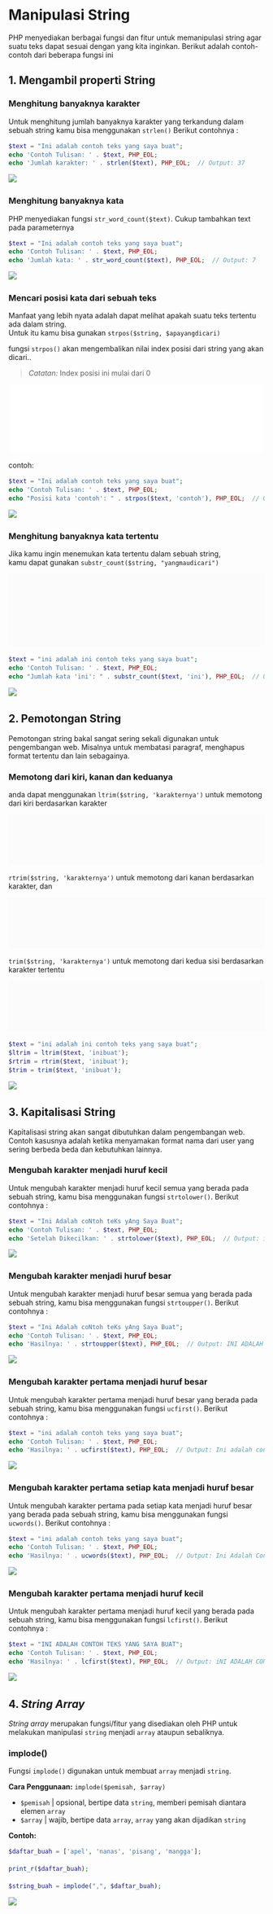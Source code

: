 # Manipulasi String

PHP menyediakan berbagai fungsi dan fitur untuk memanipulasi string agar suatu teks dapat sesuai dengan yang kita inginkan. Berikut adalah contoh-contoh dari beberapa fungsi ini

## 1. Mengambil properti  String

### Menghitung banyaknya karakter
Untuk menghitung jumlah banyaknya karakter yang terkandung dalam sebuah string kamu bisa menggunakan `strlen()`
Berikut contohnya : 
```php
$text = "Ini adalah contoh teks yang saya buat";
echo 'Contoh Tulisan: ' . $text, PHP_EOL;
echo 'Jumlah karakter: ' . strlen($text), PHP_EOL;  // Output: 37
```

<a href='1_properti_string.php#menghitung-banyaknya-karakter' target='_blank'>
    <img src="https://img.shields.io/static/v1?&label=Demo&message=%3E&color">
</a>


### Menghitung banyaknya kata
PHP menyediakan fungsi `str_word_count($text)`. Cukup tambahkan text pada parameternya

```php
$text = "Ini adalah contoh teks yang saya buat";
echo 'Contoh Tulisan: ' . $text, PHP_EOL;
echo 'Jumlah kata: ' . str_word_count($text), PHP_EOL;  // Output: 7
```
<a href='1_properti_string.php#menghitung-banyaknya-kata' target='_blank'>
    <img src="https://img.shields.io/static/v1?&label=Demo&message=%3E&color">
</a>

### Mencari posisi kata dari sebuah teks
Manfaat yang lebih nyata adalah dapat melihat apakah suatu teks tertentu ada dalam string. <br/>
Untuk itu kamu bisa gunakan `strpos($string, $apayangdicari)`

fungsi `strpos()` akan mengembalikan nilai index posisi dari string yang akan dicari.. 
> _Catatan:_ Index posisi ini mulai dari 0

<p align="center">
    <img src="../../assets/content/basics/5_string_manipulation/strpos.gif">
</p>
contoh: 

```php
$text = "Ini adalah contoh teks yang saya buat";
echo 'Contoh Tulisan: ' . $text, PHP_EOL;
echo "Posisi kata 'contoh': " . strpos($text, 'contoh'), PHP_EOL;  // Output: 11
```
<a href='1_properti_string.php#mencari-posisi-dari-sebuah-kata' target='_blank'>
    <img src="https://img.shields.io/static/v1?&label=Demo&message=%3E&color">
</a>

### Menghitung banyaknya kata tertentu
Jika kamu ingin menemukan kata tertentu dalam sebuah string, 
<br/>kamu dapat gunakan `substr_count($string, "yangmaudicari")`

<p align="center">
    <img src="../../assets/content/basics/5_string_manipulation/substr_count.gif">
</p>


```php
$text = "ini adalah ini contoh teks yang saya buat";
echo 'Contoh Tulisan: ' . $text, PHP_EOL;
echo "Jumlah kata 'ini': " . substr_count($text, 'ini'), PHP_EOL;  // Output: 2
```
<a href='1_properti_string.php#menghitung-banyaknya-kata-tertentu' target='_blank'>
    <img src="https://img.shields.io/static/v1?&label=Demo&message=%3E&color">
</a>

## 2. Pemotongan String
Pemotongan string bakal sangat sering sekali digunakan untuk pengembangan web. Misalnya untuk membatasi paragraf, menghapus format tertentu dan lain sebagainya.

### Memotong dari kiri, kanan dan keduanya

anda dapat menggunakan `ltrim($string, 'karakternya')` untuk memotong dari kiri berdasarkan karakter<br/>

<p align="center">
    <img src="../../assets/content/basics/5_string_manipulation/ltrim.gif">
</p>

`rtrim($string, 'karakternya')` untuk memotong dari kanan berdasarkan karakter, dan<br/>

<p align="center">
    <img src="../../assets/content/basics/5_string_manipulation/rtrim.gif">
</p>

`trim($string, 'karakternya')` untuk memotong dari kedua sisi berdasarkan karakter tertentu<br/>

<p align="center">
    <img src="../../assets/content/basics/5_string_manipulation/trim.gif">
</p>

```php
$text = "ini adalah ini contoh teks yang saya buat";
$ltrim = ltrim($text, 'inibuat'); 
$rtrim = rtrim($text, 'inibuat'); 
$trim = trim($text, 'inibuat'); 
```
<a href='2_pemotongan_string.php' target='_blank'>
    <img src="https://img.shields.io/static/v1?&label=Demo&message=%3E&color">
</a>

## 3. Kapitalisasi String
Kapitalisasi string akan sangat dibutuhkan dalam pengembangan web. Contoh kasusnya adalah ketika menyamakan format nama dari user yang sering berbeda beda dan kebutuhkan lainnya.

### Mengubah karakter menjadi huruf kecil
Untuk mengubah karakter menjadi huruf kecil semua yang berada pada sebuah string, kamu bisa menggunakan fungsi `strtolower()`. Berikut contohnya :

```php
$text = "Ini Adalah coNtoh teKs yAng Saya Buat";
echo 'Contoh Tulisan: ' . $text, PHP_EOL;
echo 'Setelah Dikecilkan: ' . strtolower($text), PHP_EOL;  // Output: ini adalah contoh teks yang saya buat
```

<a href='3_kapitalisasi_string.php#strtolower' target='_blank'>
    <img src="https://img.shields.io/static/v1?&label=Demo&message=%3E&color">
</a>

### Mengubah karakter menjadi huruf besar
Untuk mengubah karakter menjadi huruf besar semua yang berada pada sebuah string, kamu bisa menggunakan fungsi `strtoupper()`. Berikut contohnya :

```php
$text = "Ini Adalah coNtoh teKs yAng Saya Buat";
echo 'Contoh Tulisan: ' . $text, PHP_EOL;
echo 'Hasilnya: ' . strtoupper($text), PHP_EOL;  // Output: INI ADALAH CONTOH TEKS YANG SAYA BUAT
```

<a href='3_kapitalisasi_string.php#strtoupper' target='_blank'>
    <img src="https://img.shields.io/static/v1?&label=Demo&message=%3E&color">
</a>

### Mengubah karakter pertama menjadi huruf besar
Untuk mengubah karakter pertama menjadi huruf besar yang berada pada sebuah string, kamu bisa menggunakan fungsi `ucfirst()`. Berikut contohnya :

```php
$text = "ini adalah contoh teks yang saya buat";
echo 'Contoh Tulisan: ' . $text, PHP_EOL;
echo 'Hasilnya: ' . ucfirst($text), PHP_EOL;  // Output: Ini adalah contoh teks yang saya buat
```

<a href='3_kapitalisasi_string.php#ucfirst' target='_blank'>
    <img src="https://img.shields.io/static/v1?&label=Demo&message=%3E&color">
</a>

### Mengubah karakter pertama setiap kata menjadi huruf besar
Untuk mengubah karakter pertama pada setiap kata menjadi huruf besar yang berada pada sebuah string, kamu bisa menggunakan fungsi `ucwords()`. Berikut contohnya :

```php
$text = "ini adalah contoh teks yang saya buat";
echo 'Contoh Tulisan: ' . $text, PHP_EOL;
echo 'Hasilnya: ' . ucwords($text), PHP_EOL;  // Output: Ini Adalah Contoh Teks Yang Saya Buat
```

<a href='3_kapitalisasi_string.php#ucwords' target='_blank'>
    <img src="https://img.shields.io/static/v1?&label=Demo&message=%3E&color">
</a>

### Mengubah karakter pertama menjadi huruf kecil
Untuk mengubah karakter pertama menjadi huruf kecil yang berada pada sebuah string, kamu bisa menggunakan fungsi `lcfirst()`. Berikut contohnya :

```php
$text = "INI ADALAH CONTOH TEKS YANG SAYA BUAT";
echo 'Contoh Tulisan: ' . $text, PHP_EOL;
echo 'Hasilnya: ' . lcfirst($text), PHP_EOL;  // Output: iNI ADALAH CONTOH TEKS YANG SAYA BUAT
```

<a href='3_kapitalisasi_string.php#lcfirst' target='_blank'>
    <img src="https://img.shields.io/static/v1?&label=Demo&message=%3E&color">
</a>

## 4. *String Array*
*String array* merupakan fungsi/fitur yang disediakan oleh PHP untuk melakukan manipulasi `string` menjadi `array` ataupun sebaliknya.

### implode()
Fungsi `implode()` digunakan untuk membuat `array` menjadi `string`.

**Cara Penggunaan:**
`implode($pemisah, $array)`

- `$pemisah` | opsional, bertipe data `string`, memberi pemisah diantara elemen `array`
- `$array` | wajib, bertipe data `array`, `array` yang akan dijadikan `string`

**Contoh:**
```php
$daftar_buah = ['apel', 'nanas', 'pisang', 'mangga'];

print_r($daftar_buah);

$string_buah = implode(",", $daftar_buah);
```
<a href='4_string_array.php#L9-L31' target='_blank'>
    <img src="https://img.shields.io/static/v1?&label=Demo&message=%3E&color">
</a>